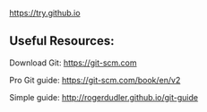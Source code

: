 
https://try.github.io <br>

## Useful Resources:

Download Git: https://git-scm.com <br>

Pro Git guide: https://git-scm.com/book/en/v2 <br>

Simple guide: http://rogerdudler.github.io/git-guide <br>


